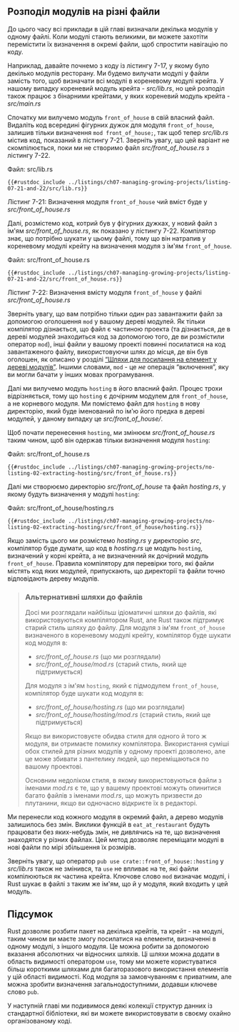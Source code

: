 ## Розподіл модулів на різні файли

До цього часу всі приклади в цій главі визначали декілька модулів у одному файлі.
Коли модулі стають великими, ви можете захотіти перемістити їх визначення в окремі 
файли, щоб спростити навігацію по коду.

Наприклад, давайте почнемо з коду із лістингу 7-17, у якому було декілько модулів
ресторану. Ми будемо вилучати модулі у файли замість того, щоб визначати всі модулі
в кореневому модулі крейта. У нашому випадку кореневий модуль крейта - *src/lib.rs*,
но цей розподіл також працює з бінарними крейтами, у яких кореневий 
модуль крейта - *src/main.rs*

Спочатку ми вилучемо модуль `front_of_house` в свій власний файл. Видаліть код
всередині фігурних дужок для модуля `front_of_house`, залишив тільки визначення
`mod front_of_house;`, так щоб тепер *src/lib.rs* містив код, показаний в 
лістингу 7-21. Зверніть увагу, що цей варіант не скомпілюється, поки ми не створимо
файл *src/front_of_house.rs* з лістингу 7-22.

<span class="filename">Файл: src/lib.rs</span>

```rust,ignore,does_not_compile
{{#rustdoc_include ../listings/ch07-managing-growing-projects/listing-07-21-and-22/src/lib.rs}}
```

<span class="caption">Лістинг 7-21: Визначення модуля `front_of_house` чий вміст буде у *src/front_of_house.rs*</span>

Далі, розмістемо код, котрий був у фігурних дужках, у новий файл з ім'ям
*src/front_of_house.rs*, як показано у лістингу 7-22. Компілятор знає, що потрібно
шукати у цьому файлі, тому що він натрапив у кореневому модулі крейту на визначення
модуля з ім'ям `front_of_house`.

<span class="filename">Файл: src/front_of_house.rs</span>

```rust,ignore
{{#rustdoc_include ../listings/ch07-managing-growing-projects/listing-07-21-and-22/src/front_of_house.rs}}
```

<span class="caption">Лістинг 7-22: Визначення вмісту модуля `front_of_house` у файлі *src/front_of_house.rs*</span>

Зверніть увагу, що вам потрібно тільки *один* раз завантажити файл за допомогою
оголошення `mod` у вашому дереві модулей. Як тільки компілятор дізнається, що
файл є частиною проекта (та дізнається, де в дереві модулей знаходиться код за
допомогою того, де ви розмістили оператор `mod`), інші файли у вашому проекті
повинні посилатися на код завантаженого файлу, використовуючи шлях до місця, де
він був оголошен, як описано у розділі [“Шляхи для посилання на елемент у дереві модулів”][paths]<!-- ignore -->.
Іншими словами, `mod` - це *не* операція “включення”, яку ви могли бачати у інших
мовах програмування.

Далі ми вилучемо модуль `hosting` в його власний файл. Процес трохи відрізняється,
тому що `hosting` є дочірним модулем для `front_of_house`, а не корневого модуля.
Ми помістемо файл для `hosting` в нову директорію, який буде іменований по ім'ю
його предка в дереві модулей, у даному випадку це *src/front_of_house/*.

Щоб почати перенесення `hosting`, ми змінюєм *src/front_of_house.rs* таким чином,
щоб він одержав тільки визначення модуля `hosting`:

<span class="filename">Файл: src/front_of_house.rs</span>

```rust,ignore
{{#rustdoc_include ../listings/ch07-managing-growing-projects/no-listing-02-extracting-hosting/src/front_of_house.rs}}
```

Далі ми створюємо директорію *src/front_of_house* та файл
*hosting.rs*, у якому будуть визначення у модулі `hosting`:

<span class="filename">Файл: src/front_of_house/hosting.rs</span>

```rust,ignore
{{#rustdoc_include ../listings/ch07-managing-growing-projects/no-listing-02-extracting-hosting/src/front_of_house/hosting.rs}}
```

Якщо замість цього ми розмістемо *hosting.rs* у директорію *src*, компілятор
буде думати, що код в *hosting.rs* це модуль `hosting`, визначений у корні крейта,
а не визначенний як дочірний модуль `front_of_house`. Правила компілятору для
перевірки того, які файли містять код яких модулей, припускають, що директорії та файли
точно відповідають дереву модулів.

> ### Альтернативні шляхи до файлів
>
> Досі ми розглядали найбільш ідіоматичні шляхи до файлів, які 
> використовуються компілятором Rust, але Rust також підтримує
> старий стиль шляху до файлу.
> Для модуля з ім'ям `front_of_house` визначеного в кореневому 
> модулі крейту, компілятор буде шукати код модуля в:
>
> * *src/front_of_house.rs* (що ми розглядали)
> * *src/front_of_house/mod.rs* (старий стиль, який ще підтримується)
>
> Для модуля з ім'ям `hosting`, який є підмодулем `front_of_house`,
> компілятор буде шукати код модуля в:
>
> * *src/front_of_house/hosting.rs* (що ми розглядали)
> * *src/front_of_house/hosting/mod.rs* (старий стиль, який ще підтримується)
>
> Якщо ви використовуєте обидва стиля для одного й того ж модуля, ви отримаєте
> помилку компілятора. Використання суміші обох стилей для різних модулів у
> одному проекті дозволено, але це може збивати з пантелику людей, що 
> переміщаються по вашому проектові.
>
> Основним недоліком стиля, в якому використовуються файли з іменами *mod.rs*
> є те, що у вашему проектові можуть опинитися багато файлів з іменами  *mod.rs*,
> що можуть призвести до плутанини, якщо ви одночасно відкриєте їх в редакторі.

Ми перенесли код кожного модуля в окремий файл, а дерево модулів залишилось
без змін. Виклики функцій в `eat_at_restaurant` будуть працювати без яких-небудь
змін, не дивлячись на те, що визначення знаходятся у різних файлах. Цей метод
дозволяє переміщати модулі в нові файли по мірі збільшення їх розмірів.

Зверніть увагу, що оператор `pub use crate::front_of_house::hosting` у
*src/lib.rs* також не змінився, та `use` не впливає на те, які файли
компілюються як частина крейта. Ключове слово `mod` визначає модулі, і Rust шукає
в файлі з таким же ім'ям, що й у модуля, який входить у цей модуль.

## Підсумок

Rust дозволяє розбити пакет на декілька крейтів, та крейт - на модулі,
таким чином ви маєте змогу посилатися на елементи, визначенні в одному модулі,
з іншого модуля. Це можна робити за допомогою вказання абсолютних чи відносних
шляхів. Ці шляхи можна додати в область видимості оператором `use`, тому ми можете
користуватися більш короткими шляхами для багаторазового використання елементів у
цій області видимості. Код модуля за замовчуванням є приватним, але можна зробити
визначення загальнодоступними, додавши ключеве слово `pub`.

У наступній главі ми подивимося деякі колекції структур данних із стандартної
бібліотеки, які ви можете використовувати в своєму охайно організованому коді.

[paths]: ch07-03-paths-for-referring-to-an-item-in-the-module-tree.md
